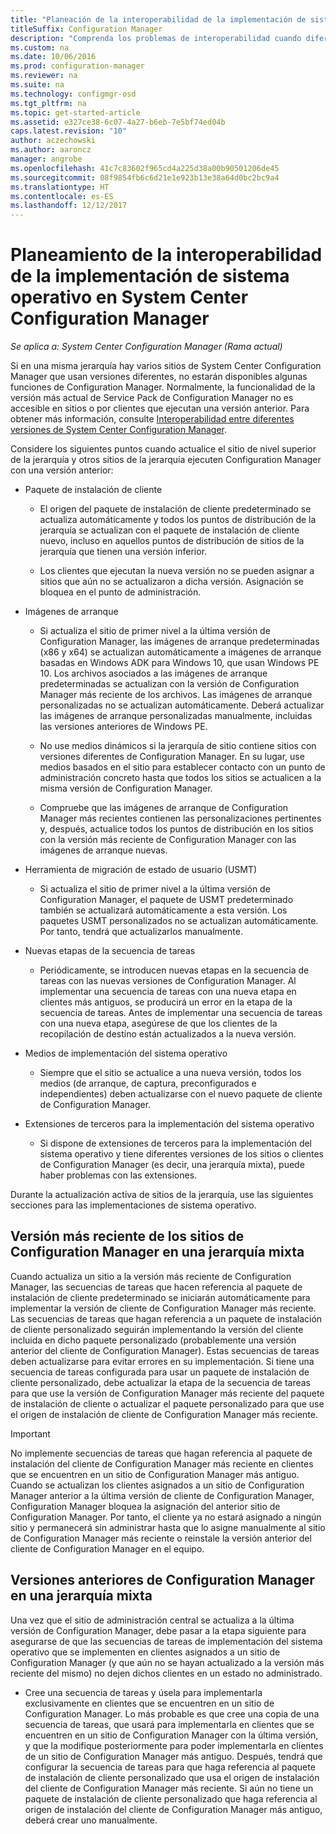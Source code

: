 ```yaml
---
title: "Planeación de la interoperabilidad de la implementación de sistema operativo"
titleSuffix: Configuration Manager
description: "Comprenda los problemas de interoperabilidad cuando diferentes sitios de System Center Configuration Manager en una sola jerarquía usan versiones diferentes."
ms.custom: na
ms.date: 10/06/2016
ms.prod: configuration-manager
ms.reviewer: na
ms.suite: na
ms.technology: configmgr-osd
ms.tgt_pltfrm: na
ms.topic: get-started-article
ms.assetid: e327ce38-6c07-4a27-b6eb-7e5bf74ed04b
caps.latest.revision: "10"
author: aczechowski
ms.author: aaroncz
manager: angrobe
ms.openlocfilehash: 41c7c83602f965cd4a225d38a00b90501206de45
ms.sourcegitcommit: 08f9854fb6c6d21e1e923b13e38a64d0bc2bc9a4
ms.translationtype: HT
ms.contentlocale: es-ES
ms.lasthandoff: 12/12/2017
---
```

# <a name="planning-for-operating-system-deployment-interoperability-in-system-center-configuration-manager"></a>Planeamiento de la interoperabilidad de la implementación de sistema operativo en System Center Configuration Manager

*Se aplica a: System Center Configuration Manager (Rama actual)*

Si en una misma jerarquía hay varios sitios de System Center Configuration Manager que usan versiones diferentes, no estarán disponibles algunas funciones de Configuration Manager. Normalmente, la funcionalidad de la versión más actual de Service Pack de Configuration Manager no es accesible en sitios o por clientes que ejecutan una versión anterior. Para obtener más información, consulte [Interoperabilidad entre diferentes versiones de System Center Configuration Manager](../../core/plan-design/hierarchy/interoperability-between-different-versions.md).  

 Considere los siguientes puntos cuando actualice el sitio de nivel superior de la jerarquía y otros sitios de la jerarquía ejecuten Configuration Manager con una versión anterior:  

-   Paquete de instalación de cliente  

    -   El origen del paquete de instalación de cliente predeterminado se actualiza automáticamente y todos los puntos de distribución de la jerarquía se actualizan con el paquete de instalación de cliente nuevo, incluso en aquellos puntos de distribución de sitios de la jerarquía que tienen una versión inferior.  

    -   Los clientes que ejecutan la nueva versión no se pueden asignar a sitios que aún no se actualizaron a dicha versión. Asignación se bloquea en el punto de administración.  

-   Imágenes de arranque  

    -   Si actualiza el sitio de primer nivel a la última versión de Configuration Manager, las imágenes de arranque predeterminadas (x86 y x64) se actualizan automáticamente a imágenes de arranque basadas en Windows ADK para Windows 10, que usan Windows PE 10. Los archivos asociados a las imágenes de arranque predeterminadas se actualizan con la versión de Configuration Manager más reciente de los archivos. Las imágenes de arranque personalizadas no se actualizan automáticamente. Deberá actualizar las imágenes de arranque personalizadas manualmente, incluidas las versiones anteriores de Windows PE.  

    -   No use medios dinámicos si la jerarquía de sitio contiene sitios con versiones diferentes de Configuration Manager. En su lugar, use medios basados en el sitio para establecer contacto con un punto de administración concreto hasta que todos los sitios se actualicen a la misma versión de Configuration Manager.  

    -   Compruebe que las imágenes de arranque de Configuration Manager más recientes contienen las personalizaciones pertinentes y, después, actualice todos los puntos de distribución en los sitios con la versión más reciente de Configuration Manager con las imágenes de arranque nuevas.  

-   Herramienta de migración de estado de usuario (USMT)  

    -   Si actualiza el sitio de primer nivel a la última versión de Configuration Manager, el paquete de USMT predeterminado también se actualizará automáticamente a esta versión. Los paquetes USMT personalizados no se actualizan automáticamente. Por tanto, tendrá que actualizarlos manualmente.  

-   Nuevas etapas de la secuencia de tareas  

    -   Periódicamente, se introducen nuevas etapas en la secuencia de tareas con las nuevas versiones de Configuration Manager. Al implementar una secuencia de tareas con una nueva etapa en clientes más antiguos, se producirá un error en la etapa de la secuencia de tareas. Antes de implementar una secuencia de tareas con una nueva etapa, asegúrese de que los clientes de la recopilación de destino están actualizados a la nueva versión.  

-   Medios de implementación del sistema operativo  

    -   Siempre que el sitio se actualice a una nueva versión, todos los medios (de arranque, de captura, preconfigurados e independientes) deben actualizarse con el nuevo paquete de cliente de Configuration Manager.  

-   Extensiones de terceros para la implementación del sistema operativo  

    -   Si dispone de extensiones de terceros para la implementación del sistema operativo y tiene diferentes versiones de los sitios o clientes de Configuration Manager (es decir, una jerarquía mixta), puede haber problemas con las extensiones.  

 Durante la actualización activa de sitios de la jerarquía, use las siguientes secciones para las implementaciones de sistema operativo.  

## <a name="latest-version-of-configuration-manager-sites-in-a-mixed-hierarchy"></a>Versión más reciente de los sitios de Configuration Manager en una jerarquía mixta  
 Cuando actualiza un sitio a la versión más reciente de Configuration Manager, las secuencias de tareas que hacen referencia al paquete de instalación de cliente predeterminado se iniciarán automáticamente para implementar la versión de cliente de Configuration Manager más reciente. Las secuencias de tareas que hagan referencia a un paquete de instalación de cliente personalizado seguirán implementando la versión del cliente incluida en dicho paquete personalizado (probablemente una versión anterior del cliente de Configuration Manager). Estas secuencias de tareas deben actualizarse para evitar errores en su implementación. Si tiene una secuencia de tareas configurada para usar un paquete de instalación de cliente personalizado, debe actualizar la etapa de la secuencia de tareas para que use la versión de Configuration Manager más reciente del paquete de instalación de cliente o actualizar el paquete personalizado para que use el origen de instalación de cliente de Configuration Manager más reciente.  

> [!IMPORTANT]  
>  No implemente secuencias de tareas que hagan referencia al paquete de instalación del cliente de Configuration Manager más reciente en clientes que se encuentren en un sitio de Configuration Manager más antiguo. Cuando se actualizan los clientes asignados a un sitio de Configuration Manager anterior a la última versión de cliente de Configuration Manager, Configuration Manager bloquea la asignación del anterior sitio de Configuration Manager. Por tanto, el cliente ya no estará asignado a ningún sitio y permanecerá sin administrar hasta que lo asigne manualmente al sitio de Configuration Manager más reciente o reinstale la versión anterior del cliente de Configuration Manager en el equipo.  

## <a name="older-versions-of-configuration-manager-in-a-mixed-hierarchy"></a>Versiones anteriores de Configuration Manager en una jerarquía mixta  
 Una vez que el sitio de administración central se actualiza a la última versión de Configuration Manager, debe pasar a la etapa siguiente para asegurarse de que las secuencias de tareas de implementación del sistema operativo que se implementen en clientes asignados a un sitio de Configuration Manager (y que aún no se hayan actualizado a la versión más reciente del mismo) no dejen dichos clientes en un estado no administrado.  

-   Cree una secuencia de tareas y úsela para implementarla exclusivamente en clientes que se encuentren en un sitio de Configuration Manager. Lo más probable es que cree una copia de una secuencia de tareas, que usará para implementarla en clientes que se encuentren en un sitio de Configuration Manager con la última versión, y que la modifique posteriormente para poder implementarla en clientes de un sitio de Configuration Manager más antiguo. Después, tendrá que configurar la secuencia de tareas para que haga referencia al paquete de instalación de cliente personalizado que usa el origen de instalación del cliente de Configuration Manager más reciente. Si aún no tiene un paquete de instalación de cliente personalizado que haga referencia al origen de instalación del cliente de Configuration Manager más antiguo, deberá crear uno manualmente.  
